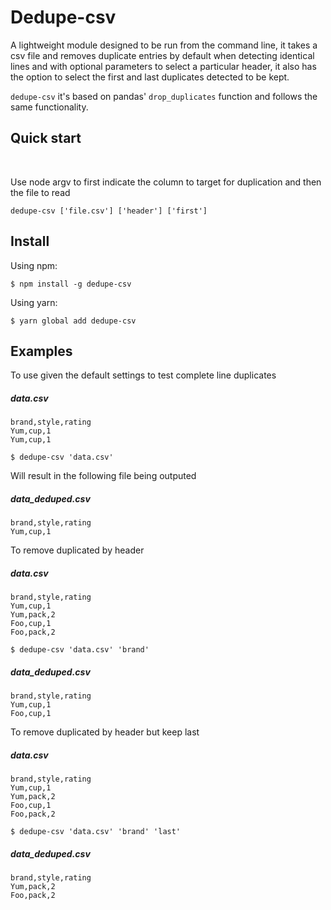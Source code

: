 # Dedupe-csv

A lightweight module designed to be run from the command line, it takes a csv file and removes duplicate entries by default when detecting identical lines and with optional parameters to select a particular header, it also has the option to select the first and last duplicates detected to be kept.

`dedupe-csv` it's based on pandas' `drop_duplicates` function and follows the same functionality.

## Quick start
<br />

Use node argv to first indicate the column to target for duplication and then the file to read

`dedupe-csv ['file.csv'] ['header'] ['first']`

## Install

Using npm:

```console
$ npm install -g dedupe-csv
```

Using yarn:

```console
$ yarn global add dedupe-csv
```

## Examples

To use given the default settings to test complete line duplicates

##### data.csv

```
brand,style,rating
Yum,cup,1
Yum,cup,1
```

`$ dedupe-csv 'data.csv'`

Will result in the following file being outputed

##### data_deduped.csv
```
brand,style,rating
Yum,cup,1
```

To remove duplicated by header

##### data.csv

```
brand,style,rating
Yum,cup,1
Yum,pack,2
Foo,cup,1
Foo,pack,2
```

`$ dedupe-csv 'data.csv' 'brand'`

##### data_deduped.csv
```
brand,style,rating
Yum,cup,1
Foo,cup,1
```

To remove duplicated by header but keep last 

##### data.csv

```
brand,style,rating
Yum,cup,1
Yum,pack,2
Foo,cup,1
Foo,pack,2
```

`$ dedupe-csv 'data.csv' 'brand' 'last'`

##### data_deduped.csv
```
brand,style,rating
Yum,pack,2
Foo,pack,2
```

